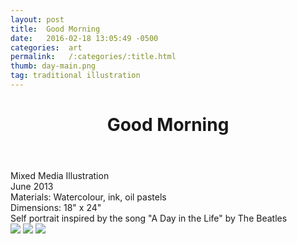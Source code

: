 ```yaml
---
layout: post
title:  Good Morning
date:   2016-02-18 13:05:49 -0500
categories:  art
permalink:   /:categories/:title.html
thumb: day-main.png
tag: traditional illustration
---
```


<div class="description">
	<header class="post-header">
    <h1 class="post-title" itemprop="name headline">Good Morning</h1>
  </header>
	<div class="details">
		Mixed Media Illustration
		<br>
		June 2013
		<br>
		Materials: Watercolour, ink, oil pastels
		<br>
		Dimensions: 18" x 24"
		<br>
	</div>
Self portrait inspired by the song "A Day in the Life" by The Beatles


</div>
<div class="images">
	<img src="http://orig00.deviantart.net/64d5/f/2013/152/7/3/good_morning_by_xrabbii_luvx-d67gchm.jpg">
	<img src="http://orig00.deviantart.net/9f7f/f/2013/152/c/a/_good_morning__details_ii_by_xrabbii_luvx-d67gczd.jpg">
	<img src="http://orig13.deviantart.net/5f56/f/2013/152/1/c/_good_morning__details_i_by_xrabbii_luvx-d67gcsz.jpg">
</div>

<!-- {% highlight ruby %}
def print_hi(name)
  puts "Hi, #{name}"
end
print_hi('Tom')
#=> prints 'Hi, Tom' to STDOUT.
{% endhighlight %} -->

